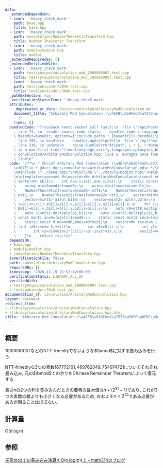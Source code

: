 ```yaml
---
data:
  _extendedDependsOn:
  - icon: ':heavy_check_mark:'
    path: base.hpp
    title: base.hpp
  - icon: ':heavy_check_mark:'
    path: convolution/NumberTheoreticTransform.hpp
    title: Number Theoretic Transform
  - icon: ':heavy_check_mark:'
    path: modulo/modint.hpp
    title: modint
  _extendedRequiredBy: []
  _extendedVerifiedWith:
  - icon: ':heavy_check_mark:'
    path: test/yosupo/convolution_mod_1000000007.test.cpp
    title: test/yosupo/convolution_mod_1000000007.test.cpp
  - icon: ':heavy_check_mark:'
    path: test/yukicoder/3046.test.cpp
    title: test/yukicoder/3046.test.cpp
  _pathExtension: hpp
  _verificationStatusIcon: ':heavy_check_mark:'
  attributes:
    _deprecated_at_docs: docs/convolution/ArbitaryModConvolution.md
    document_title: "Arbirary Mod Convolution (\u4EFB\u610Fmod\u7573\u307F\u8FBC\u307F\
      )"
    links: []
  bundledCode: "Traceback (most recent call last):\n  File \"/opt/hostedtoolcache/Python/3.9.0/x64/lib/python3.9/site-packages/onlinejudge_verify/documentation/build.py\"\
    , line 71, in _render_source_code_stat\n    bundled_code = language.bundle(stat.path,\
    \ basedir=basedir, options={'include_paths': [basedir]}).decode()\n  File \"/opt/hostedtoolcache/Python/3.9.0/x64/lib/python3.9/site-packages/onlinejudge_verify/languages/cplusplus.py\"\
    , line 193, in bundle\n    bundler.update(path)\n  File \"/opt/hostedtoolcache/Python/3.9.0/x64/lib/python3.9/site-packages/onlinejudge_verify/languages/cplusplus_bundle.py\"\
    , line 310, in update\n    raise BundleErrorAt(path, i + 1, \"#pragma once found\
    \ in a non-first line\")\nonlinejudge_verify.languages.cplusplus_bundle.BundleErrorAt:\
    \ convolution/ArbitaryModConvolution.hpp: line 6: #pragma once found in a non-first\
    \ line\n"
  code: "/**\n * @brief Arbirary Mod Convolution (\u4EFB\u610Fmod\u7573\u307F\u8FBC\
    \u307F)\n * @docs docs/convolution/ArbitaryModConvolution.md\n */\n\n#pragma once\n\
    \n#include \"../base.hpp\"\n#include \"../modulo/modint.hpp\"\n#include \"../convolution/NumberTheoreticTransform.hpp\"\
    \n\ntemplate<typename M>\nvector<M> ArbitaryModConvolution(const vector<M> &a,const\
    \ vector<M> &b){\n    int n=a.size(),m=b.size();\n    static constexpr int mod0=167772161,mod1=469762049,mod2=754974721;\n\
    \    using mint0=modint<mod0>;\n    using mint1=modint<mod1>;\n    using mint2=modint<mod2>;\n\
    \    NumberTheoreticTransform<mod0> ntt0;\n    NumberTheoreticTransform<mod1>\
    \ ntt1;\n    NumberTheoreticTransform<mod2> ntt2;\n    vector<mint0> a0(n),b0(m);\n\
    \    vector<mint1> a1(n),b1(m);\n    vector<mint2> a2(n),b2(m);\n    for (int\
    \ i=0;i<n;++i) a0[i]=a[i].v,a1[i]=a[i].v,a2[i]=a[i].v;\n    for (int i=0;i<m;++i)\
    \ b0[i]=b[i].v,b1[i]=b[i].v,b2[i]=b[i].v;\n    auto c0=ntt0.multiply(a0,b0);\n\
    \    auto c1=ntt1.multiply(a1,b1);\n    auto c2=ntt2.multiply(a2,b2);\n    static\
    \ const mint1 inv0=(mint1)1/mod0;\n    static const mint2 inv1=(mint2)1/mod1,inv0inv1=inv1/mod0;\n\
    \    static const M m0=mod0,m0m1=m0*mod1;\n    vector<M> res(n+m-1);\n    for\
    \ (int i=0;i<n+m-1;++i){\n        int v0=c0[i].v;\n        int v1=(inv0*(c1[i]-v0)).v;\n\
    \        int v2=(inv0inv1*(c2[i]-v0)-inv1*v1).v;\n        res[i]=v0+m0*v1+m0m1*v2;\n\
    \    }\n    return res;\n}"
  dependsOn:
  - base.hpp
  - modulo/modint.hpp
  - convolution/NumberTheoreticTransform.hpp
  isVerificationFile: false
  path: convolution/ArbitaryModConvolution.hpp
  requiredBy: []
  timestamp: '2020-11-19 21:51:12+09:00'
  verificationStatus: LIBRARY_ALL_AC
  verifiedWith:
  - test/yosupo/convolution_mod_1000000007.test.cpp
  - test/yukicoder/3046.test.cpp
documentation_of: convolution/ArbitaryModConvolution.hpp
layout: document
redirect_from:
- /library/convolution/ArbitaryModConvolution.hpp
- /library/convolution/ArbitaryModConvolution.hpp.html
title: "Arbirary Mod Convolution (\u4EFB\u610Fmod\u7573\u307F\u8FBC\u307F)"
---
```

## 概要
$1000000007$などのNTT-frinedlyでないような$\bmod$に対する畳み込みを行う.

NTT-frinedlyな3つの素数$167772161,469762049,754974721$についてそれぞれ畳み込み, 元の$\bmod$での余りをChinese Remainder Theoremによって復元する.

長さ$n$の2つの列を畳み込んだときの要素の最大値は$n\times\left(2^{31}-1\right)$であり, これが3つの素数の積よりも小さくなる必要があるため, おおよそ$n<2^{22}$である必要があるが困ることはほぼない.

## 計算量
$O(n\log n)$

## 参照
[任意modでの畳み込み演算をO(n log(n))で - math314のブログ](https://math314.hateblo.jp/entry/2015/05/07/014908)